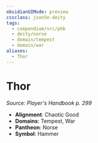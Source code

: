```yaml
---
obsidianUIMode: preview
cssclass: json5e-deity
tags:
  - compendium/src/phb
  - deity/norse
  - domain/tempest
  - domain/war
aliases:
  - Thor
---
```

# Thor
*Source: Player's Handbook p. 299* 

- **Alignment**: Chaotic Good
- **Domains**: Tempest, War
- **Pantheon**: Norse
- **Symbol**: Hammer